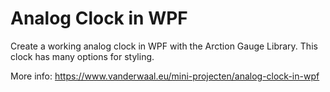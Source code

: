 # Analog Clock in WPF

Create a working analog clock in WPF with the Arction Gauge Library. This clock has many options for styling.

More info: https://www.vanderwaal.eu/mini-projecten/analog-clock-in-wpf
